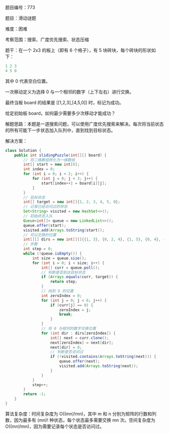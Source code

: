 题目编号：773

题目：滑动谜题

难度：困难

考察范围：搜索、广度优先搜索、状态压缩

题干：在一个 2x3 的板上（即有 6 个格子），有 5 块砖块，每个砖块的形状如下：

```java
1 2 3
4 5 0
```

其中 0 代表空白位置。

一次移动定义为选择 0 与一个相邻的数字（上下左右）进行交换。

最终当板 board 的结果是 [[1,2,3],[4,5,0]] 时，标记为成功。

给定初始板 board，如何最少需要多少次移动才能成功？

解题思路：本题是一道搜索问题，可以使用广度优先搜索来解决。每次将当前状态的所有可能下一步状态加入队列中，直到找到目标状态。

解决方案：

```java
class Solution {
    public int slidingPuzzle(int[][] board) {
        // 将二维数组转化为一维数组
        int[] start = new int[6];
        int index = 0;
        for (int i = 0; i < 2; i++) {
            for (int j = 0; j < 3; j++) {
                start[index++] = board[i][j];
            }
        }
        // 目标状态
        int[] target = new int[]{1, 2, 3, 4, 5, 0};
        // 记录已经访问过的状态
        Set<String> visited = new HashSet<>();
        // 初始状态入队
        Queue<int[]> queue = new LinkedList<>();
        queue.offer(start);
        visited.add(Arrays.toString(start));
        // 可以交换的位置
        int[][] dirs = new int[][]{{1, 3}, {0, 2, 4}, {1, 5}, {0, 4}, {1, 3, 5}, {2, 4}};
        // 步数
        int step = 0;
        while (!queue.isEmpty()) {
            int size = queue.size();
            for (int i = 0; i < size; i++) {
                int[] curr = queue.poll();
                // 判断是否到达目标状态
                if (Arrays.equals(curr, target)) {
                    return step;
                }
                // 找到 0 的位置
                int zeroIndex = 0;
                for (int j = 0; j < 6; j++) {
                    if (curr[j] == 0) {
                        zeroIndex = j;
                        break;
                    }
                }
                // 将 0 与相邻的数字交换位置
                for (int dir : dirs[zeroIndex]) {
                    int[] next = curr.clone();
                    next[zeroIndex] = next[dir];
                    next[dir] = 0;
                    // 判断是否访问过
                    if (!visited.contains(Arrays.toString(next))) {
                        queue.offer(next);
                        visited.add(Arrays.toString(next));
                    }
                }
            }
            step++;
        }
        return -1;
    }
}
```

算法复杂度：时间复杂度为 O((mn)!mn)，其中 m 和 n 分别为矩阵的行数和列数，因为最多有 (mn)! 种状态，每个状态最多需要交换 mn 次。空间复杂度为 O((mn)!mn)，因为需要记录每个状态是否访问过。